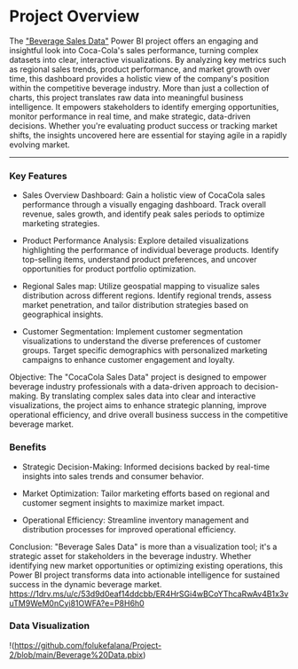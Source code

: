 # Project Overview

The ["Beverage Sales Data"](https://1drv.ms/u/c/53d9d0eaf14ddcbb/ER4HrSGi4wBCoYThcaRwAv4B1x3vuTM9WeM0nCyi81OWFA?e=3aS416) Power BI project offers an engaging and insightful look into Coca-Cola's sales performance, turning complex datasets into clear, interactive visualizations. By analyzing key metrics such as regional sales trends, product performance, and market growth over time, this dashboard provides a holistic view of the company's position within the competitive beverage industry. More than just a collection of charts, this project translates raw data into meaningful business intelligence. It empowers stakeholders to identify emerging opportunities, monitor performance in real time, and make strategic, data-driven decisions. Whether you're evaluating product success or tracking market shifts, the insights uncovered here are essential for staying agile in a rapidly evolving market.

---
### Key Features

- Sales Overview Dashboard: Gain a holistic view of CocaCola sales performance through a visually engaging dashboard. Track overall revenue, sales growth, and identify peak sales periods to optimize marketing strategies.

- Product Performance Analysis: Explore detailed visualizations highlighting the performance of individual beverage products. Identify top-selling items, understand product preferences, and uncover opportunities for product portfolio optimization.

- Regional Sales map: Utilize geospatial mapping to visualize sales distribution across different regions. Identify regional trends, assess market penetration, and tailor distribution strategies based on geographical insights.

- Customer Segmentation: Implement customer segmentation visualizations to understand the diverse preferences of customer groups. Target specific demographics with personalized marketing campaigns to enhance customer engagement and loyalty.

Objective: The "CocaCola Sales Data" project is designed to empower beverage industry professionals with a data-driven approach to decision-making. By translating complex sales data into clear and interactive visualizations, the project aims to enhance strategic planning, improve operational efficiency, and drive overall business success in the competitive beverage market.

### Benefits

- Strategic Decision-Making: Informed decisions backed by real-time insights into sales trends and consumer behavior.
  
- Market Optimization: Tailor marketing efforts based on regional and customer segment insights to maximize market impact.
  
- Operational Efficiency: Streamline inventory management and distribution processes for improved operational efficiency.
  
Conclusion: "Beverage Sales Data" is more than a visualization tool; it's a strategic asset for stakeholders in the beverage industry. Whether identifying new market opportunities or optimizing existing operations, this Power BI project transforms data into actionable intelligence for sustained success in the dynamic beverage market. https://1drv.ms/u/c/53d9d0eaf14ddcbb/ER4HrSGi4wBCoYThcaRwAv4B1x3vuTM9WeM0nCyi81OWFA?e=P8H6h0

### Data Visualization

!(https://github.com/folukefalana/Project-2/blob/main/Beverage%20Data.pbix)


